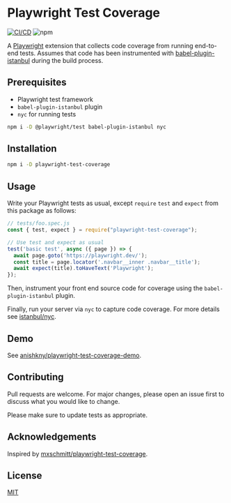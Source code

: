 # Playwright Test Coverage

[![CI/CD](https://github.com/anishkny/playwright-test-coverage/actions/workflows/ci-cd.yml/badge.svg)](https://github.com/anishkny/playwright-test-coverage/actions/workflows/ci-cd.yml)
![npm](https://img.shields.io/npm/v/playwright-test-coverage)

A [Playwright](https://playwright.dev) extension that collects code coverage from running end-to-end tests. Assumes that code has been  instrumented with [babel-plugin-istanbul](https://github.com/istanbuljs/babel-plugin-istanbul) during the build process.

## Prerequisites

* Playwright test framework
* `babel-plugin-istanbul` plugin
* `nyc` for running tests

```bash
npm i -D @playwright/test babel-plugin-istanbul nyc
```

## Installation

```bash
npm i -D playwright-test-coverage
```

## Usage

Write your Playwright tests as usual, except `require` `test` and `expect` from this package as follows:

```js
// tests/foo.spec.js
const { test, expect } = require("playwright-test-coverage");

// Use test and expect as usual
test('basic test', async ({ page }) => {
  await page.goto('https://playwright.dev/');
  const title = page.locator('.navbar__inner .navbar__title');
  await expect(title).toHaveText('Playwright');
});
```

Then, instrument your front end source code for coverage using the `babel-plugin-istanbul` plugin.

Finally, run your server via `nyc` to capture code coverage. For more details see [istanbul/nyc](https://github.com/istanbuljs/nyc).


## Demo

See [anishkny/playwright-test-coverage-demo](https://github.com/anishkny/playwright-test-coverage-demo).

## Contributing
Pull requests are welcome. For major changes, please open an issue first to discuss what you would like to change.

Please make sure to update tests as appropriate.

## Acknowledgements

Inspired by [mxschmitt/playwright-test-coverage](https://github.com/mxschmitt/playwright-test-coverage).

## License
[MIT](https://choosealicense.com/licenses/mit/)
